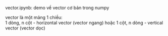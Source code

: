 vector.ipynb: demo về vector cơ bản trong numpy  

vector là một mảng 1 chiều:  
 1 dòng, n cột - horizontal vector (vector ngang) hoặc
 1 cột, n dòng - vertical vector (vector dọc)